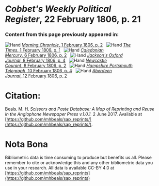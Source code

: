# *Cobbet's Weekly Political Register*, 22 February 1806, p. 21  
  
### Content from this page previously appeared in:  
![Hand](http://scissorsandpaste.net/wp-content/uploads/2017/06/smallhandpointer.png) [*Morning Chronicle*, 1 February 1806, p. 2](https://mhbeals.github.io/sap_html/Morning-Chronicle/Morning-Chronicle-1-February-1806-p-2)  
![Hand](http://scissorsandpaste.net/wp-content/uploads/2017/06/smallhandpointer.png) [*The Times*, 1 February 1806, p. 1](https://mhbeals.github.io/sap_html/The-Times/The-Times-1-February-1806-p-1)  
![Hand](http://scissorsandpaste.net/wp-content/uploads/2017/06/smallhandpointer.png) [*Caledonian Mercury*, 6 February 1806, p. 2](https://mhbeals.github.io/sap_html/Caledonian-Mercury/Caledonian-Mercury-6-February-1806-p-2)  
![Hand](http://scissorsandpaste.net/wp-content/uploads/2017/06/smallhandpointer.png) [*Jackson's Oxford Journal*, 8 February 1806, p. 4](https://mhbeals.github.io/sap_html/Jackson's-Oxford-Journal/Jackson's-Oxford-Journal-8-February-1806-p-4)  
![Hand](http://scissorsandpaste.net/wp-content/uploads/2017/06/smallhandpointer.png) [*Newcastle Courant*, 8 February 1806, p. 2](https://mhbeals.github.io/sap_html/Newcastle-Courant/Newcastle-Courant-8-February-1806-p-2)  
![Hand](http://scissorsandpaste.net/wp-content/uploads/2017/06/smallhandpointer.png) [*Hampshire Portsmouth Telegraph*, 10 February 1806, p. 4](https://mhbeals.github.io/sap_html/Hampshire-Portsmouth-Telegraph/Hampshire-Portsmouth-Telegraph-10-February-1806-p-4)  
![Hand](http://scissorsandpaste.net/wp-content/uploads/2017/06/smallhandpointer.png) [*Aberdeen Journal*, 12 February 1806, p. 2](https://mhbeals.github.io/sap_html/Aberdeen-Journal/Aberdeen-Journal-12-February-1806-p-2)  


# Citation: 

Beals. M. H. *Scissors and Paste Database: A Map of Reprinting and Reuse in the Anglophone Newspaper Press v.1.0.1.* 2 June 2017. Available at [https://github.com/mhbeals/sap_reprints/](https://github.com/mhbeals/sap_reprints/). 

# Nota Bona

Bibliometric data is time consuming to produce but benefits us all. Please remember to cite or acknowledge this and any other bibliometric data you use in your research. All data is available CC-BY 4.0 at [https://github.com/mhbeals/sap_reprints](https://github.com/mhbeals/sap_reprints)